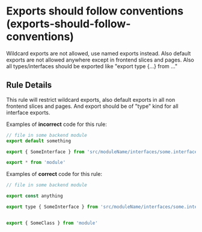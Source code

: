 # Exports should follow conventions (exports-should-follow-conventions)

Wildcard exports are not allowed, use named exports instead. Also default exports are not allowed anywhere except in frontend slices and pages. Also all types/interfaces should be exported like "export type {...} from ..." 

## Rule Details

This rule will restrict wildcard exports, also default exports in all non frontend slices and pages. And export should be of "type" kind for all interface exports.

Examples of **incorrect** code for this rule:

```js
// file in some backend module
export default something

export { SomeInterface } from 'src/moduleName/interfaces/some.interface.ts'

export * from 'module'

```

Examples of **correct** code for this rule:

```js
// file in some backend module

export const anything

export type { SomeInterface } from 'src/moduleName/interfaces/some.interface.ts'


export { SomeClass } from 'module'
```
